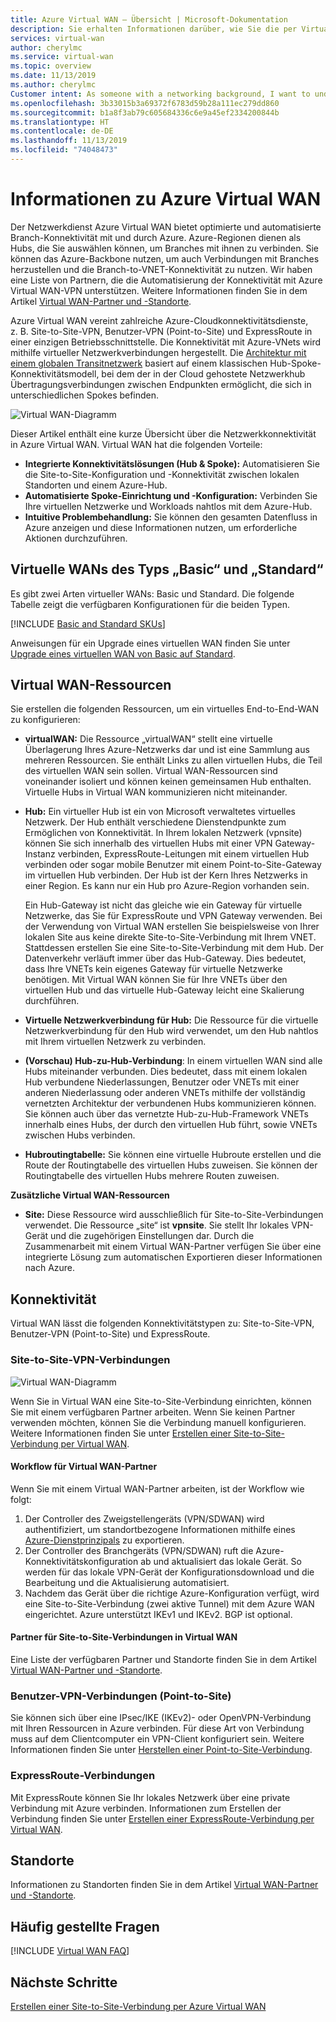 ```yaml
---
title: Azure Virtual WAN – Übersicht | Microsoft-Dokumentation
description: Sie erhalten Informationen darüber, wie Sie die per Virtual WAN automatisierte skalierbare Konnektivität zwischen Branches einrichten, über verfügbare Regionen und Partner.
services: virtual-wan
author: cherylmc
ms.service: virtual-wan
ms.topic: overview
ms.date: 11/13/2019
ms.author: cherylmc
Customer intent: As someone with a networking background, I want to understand what Virtual WAN is and if it is the right choice for my Azure network.
ms.openlocfilehash: 3b33015b3a69372f6783d59b28a111ec279dd860
ms.sourcegitcommit: b1a8f3ab79c605684336c6e9a45ef2334200844b
ms.translationtype: HT
ms.contentlocale: de-DE
ms.lasthandoff: 11/13/2019
ms.locfileid: "74048473"
---
```

# <a name="about-azure-virtual-wan"></a>Informationen zu Azure Virtual WAN

Der Netzwerkdienst Azure Virtual WAN bietet optimierte und automatisierte Branch-Konnektivität mit und durch Azure. Azure-Regionen dienen als Hubs, die Sie auswählen können, um Branches mit ihnen zu verbinden. Sie können das Azure-Backbone nutzen, um auch Verbindungen mit Branches herzustellen und die Branch-to-VNET-Konnektivität zu nutzen. Wir haben eine Liste von Partnern, die die Automatisierung der Konnektivität mit Azure Virtual WAN-VPN unterstützen. Weitere Informationen finden Sie in dem Artikel [Virtual WAN-Partner und -Standorte](virtual-wan-locations-partners.md).

Azure Virtual WAN vereint zahlreiche Azure-Cloudkonnektivitätsdienste, z. B. Site-to-Site-VPN, Benutzer-VPN (Point-to-Site) und ExpressRoute in einer einzigen Betriebsschnittstelle. Die Konnektivität mit Azure-VNets wird mithilfe virtueller Netzwerkverbindungen hergestellt. Die [Architektur mit einem globalen Transitnetzwerk](virtual-wan-global-transit-network-architecture.md) basiert auf einem klassischen Hub-Spoke-Konnektivitätsmodell, bei dem der in der Cloud gehostete Netzwerkhub Übertragungsverbindungen zwischen Endpunkten ermöglicht, die sich in unterschiedlichen Spokes befinden.

![Virtual WAN-Diagramm](./media/virtual-wan-about/virtualwan1.png)

Dieser Artikel enthält eine kurze Übersicht über die Netzwerkkonnektivität in Azure Virtual WAN. Virtual WAN hat die folgenden Vorteile:

* **Integrierte Konnektivitätslösungen (Hub & Spoke):** Automatisieren Sie die Site-to-Site-Konfiguration und -Konnektivität zwischen lokalen Standorten und einem Azure-Hub.
* **Automatisierte Spoke-Einrichtung und -Konfiguration:** Verbinden Sie Ihre virtuellen Netzwerke und Workloads nahtlos mit dem Azure-Hub.
* **Intuitive Problembehandlung:** Sie können den gesamten Datenfluss in Azure anzeigen und diese Informationen nutzen, um erforderliche Aktionen durchzuführen.

## <a name="basicstandard"></a>Virtuelle WANs des Typs „Basic“ und „Standard“

Es gibt zwei Arten virtueller WANs: Basic und Standard. Die folgende Tabelle zeigt die verfügbaren Konfigurationen für die beiden Typen.

[!INCLUDE [Basic and Standard SKUs](../../includes/virtual-wan-standard-basic-include.md)]

Anweisungen für ein Upgrade eines virtuellen WAN finden Sie unter [Upgrade eines virtuellen WAN von Basic auf Standard](upgrade-virtual-wan.md).

## <a name="resources"></a>Virtual WAN-Ressourcen

Sie erstellen die folgenden Ressourcen, um ein virtuelles End-to-End-WAN zu konfigurieren:

* **virtualWAN:** Die Ressource „virtualWAN“ stellt eine virtuelle Überlagerung Ihres Azure-Netzwerks dar und ist eine Sammlung aus mehreren Ressourcen. Sie enthält Links zu allen virtuellen Hubs, die Teil des virtuellen WAN sein sollen. Virtual WAN-Ressourcen sind voneinander isoliert und können keinen gemeinsamen Hub enthalten. Virtuelle Hubs in Virtual WAN kommunizieren nicht miteinander.

* **Hub:** Ein virtueller Hub ist ein von Microsoft verwaltetes virtuelles Netzwerk. Der Hub enthält verschiedene Dienstendpunkte zum Ermöglichen von Konnektivität. In Ihrem lokalen Netzwerk (vpnsite) können Sie sich innerhalb des virtuellen Hubs mit einer VPN Gateway-Instanz verbinden, ExpressRoute-Leitungen mit einem virtuellen Hub verbinden oder sogar mobile Benutzer mit einem Point-to-Site-Gateway im virtuellen Hub verbinden. Der Hub ist der Kern Ihres Netzwerks in einer Region. Es kann nur ein Hub pro Azure-Region vorhanden sein.

  Ein Hub-Gateway ist nicht das gleiche wie ein Gateway für virtuelle Netzwerke, das Sie für ExpressRoute und VPN Gateway verwenden. Bei der Verwendung von Virtual WAN erstellen Sie beispielsweise von Ihrer lokalen Site aus keine direkte Site-to-Site-Verbindung mit Ihrem VNET. Stattdessen erstellen Sie eine Site-to-Site-Verbindung mit dem Hub. Der Datenverkehr verläuft immer über das Hub-Gateway. Dies bedeutet, dass Ihre VNETs kein eigenes Gateway für virtuelle Netzwerke benötigen. Mit Virtual WAN können Sie für Ihre VNETs über den virtuellen Hub und das virtuelle Hub-Gateway leicht eine Skalierung durchführen.

* **Virtuelle Netzwerkverbindung für Hub:** Die Ressource für die virtuelle Netzwerkverbindung für den Hub wird verwendet, um den Hub nahtlos mit Ihrem virtuellen Netzwerk zu verbinden.

* **(Vorschau) Hub-zu-Hub-Verbindung**: In einem virtuellen WAN sind alle Hubs miteinander verbunden. Dies bedeutet, dass mit einem lokalen Hub verbundene Niederlassungen, Benutzer oder VNETs mit einer anderen Niederlassung oder anderen VNETs mithilfe der vollständig vernetzten Architektur der verbundenen Hubs kommunizieren können. Sie können auch über das vernetzte Hub-zu-Hub-Framework VNETs innerhalb eines Hubs, der durch den virtuellen Hub führt, sowie VNETs zwischen Hubs verbinden.

* **Hubroutingtabelle:**  Sie können eine virtuelle Hubroute erstellen und die Route der Routingtabelle des virtuellen Hubs zuweisen. Sie können der Routingtabelle des virtuellen Hubs mehrere Routen zuweisen.

**Zusätzliche Virtual WAN-Ressourcen**

  * **Site:** Diese Ressource wird ausschließlich für Site-to-Site-Verbindungen verwendet. Die Ressource „site“ ist **vpnsite**. Sie stellt Ihr lokales VPN-Gerät und die zugehörigen Einstellungen dar. Durch die Zusammenarbeit mit einem Virtual WAN-Partner verfügen Sie über eine integrierte Lösung zum automatischen Exportieren dieser Informationen nach Azure.

## <a name="connectivity"></a>Konnektivität

Virtual WAN lässt die folgenden Konnektivitätstypen zu: Site-to-Site-VPN, Benutzer-VPN (Point-to-Site) und ExpressRoute.

### <a name="s2s"></a>Site-to-Site-VPN-Verbindungen

![Virtual WAN-Diagramm](./media/virtual-wan-about/virtualwan.png)

Wenn Sie in Virtual WAN eine Site-to-Site-Verbindung einrichten, können Sie mit einem verfügbaren Partner arbeiten. Wenn Sie keinen Partner verwenden möchten, können Sie die Verbindung manuell konfigurieren. Weitere Informationen finden Sie unter [Erstellen einer Site-to-Site-Verbindung per Virtual WAN](virtual-wan-site-to-site-portal.md).

#### <a name="s2spartner"></a>Workflow für Virtual WAN-Partner

Wenn Sie mit einem Virtual WAN-Partner arbeiten, ist der Workflow wie folgt:

1. Der Controller des Zweigstellengeräts (VPN/SDWAN) wird authentifiziert, um standortbezogene Informationen mithilfe eines [Azure-Dienstprinzipals](../active-directory/develop/howto-create-service-principal-portal.md) zu exportieren.
2. Der Controller des Branchgeräts (VPN/SDWAN) ruft die Azure-Konnektivitätskonfiguration ab und aktualisiert das lokale Gerät. So werden für das lokale VPN-Gerät der Konfigurationsdownload und die Bearbeitung und die Aktualisierung automatisiert.
3. Nachdem das Gerät über die richtige Azure-Konfiguration verfügt, wird eine Site-to-Site-Verbindung (zwei aktive Tunnel) mit dem Azure WAN eingerichtet. Azure unterstützt IKEv1 und IKEv2. BGP ist optional.

#### <a name="partners"></a>Partner für Site-to-Site-Verbindungen in Virtual WAN

Eine Liste der verfügbaren Partner und Standorte finden Sie in dem Artikel [Virtual WAN-Partner und -Standorte](virtual-wan-locations-partners.md).

### <a name="uservpn"></a>Benutzer-VPN-Verbindungen (Point-to-Site)

Sie können sich über eine IPsec/IKE (IKEv2)- oder OpenVPN-Verbindung mit Ihren Ressourcen in Azure verbinden. Für diese Art von Verbindung muss auf dem Clientcomputer ein VPN-Client konfiguriert sein. Weitere Informationen finden Sie unter [Herstellen einer Point-to-Site-Verbindung](virtual-wan-point-to-site-portal.md).

### <a name="er"></a>ExpressRoute-Verbindungen
Mit ExpressRoute können Sie Ihr lokales Netzwerk über eine private Verbindung mit Azure verbinden. Informationen zum Erstellen der Verbindung finden Sie unter [Erstellen einer ExpressRoute-Verbindung per Virtual WAN](virtual-wan-expressroute-portal.md).

## <a name="locations"></a>Standorte

Informationen zu Standorten finden Sie in dem Artikel [Virtual WAN-Partner und -Standorte](virtual-wan-locations-partners.md).

## <a name="faq"></a>Häufig gestellte Fragen

[!INCLUDE [Virtual WAN FAQ](../../includes/virtual-wan-faq-include.md)]

## <a name="next-steps"></a>Nächste Schritte

[Erstellen einer Site-to-Site-Verbindung per Azure Virtual WAN](virtual-wan-site-to-site-portal.md)
